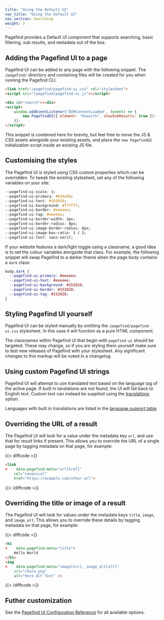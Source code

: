 ```yaml
---
title: "Using the Default UI"
nav_title: "Using the Default UI"
nav_section: Searching
weight: 3
---
```


Pagefind provides a Default UI component that supports searching, basic filtering, sub results, and metadata out of the box.

## Adding the Pagefind UI to a page

Pagefind UI can be added to any page with the following snippet. The `/pagefind/` directory and containing files will be created for you when running the Pagefind CLI.

```html
<link href="/pagefind/pagefind-ui.css" rel="stylesheet">
<script src="/pagefind/pagefind-ui.js"></script>

<div id="search"></div>
<script>
    window.addEventListener('DOMContentLoaded', (event) => {
        new PagefindUI({ element: "#search", showSubResults: true });
    });
</script>
```

This snippet is combined here for brevity, but feel free to move the JS & CSS assets alongside your existing assets, and place the `new PagefindUI` initialization script inside an existing JS file.

## Customising the styles

The Pagefind UI is styled using CSS custom properties which can be overridden. To tweak the existing stylesheet, set any of the following variables on your site:

```css
--pagefind-ui-scale: 1;
--pagefind-ui-primary: #034ad8;
--pagefind-ui-text: #393939;
--pagefind-ui-background: #ffffff;
--pagefind-ui-border: #eeeeee;
--pagefind-ui-tag: #eeeeee;
--pagefind-ui-border-width: 2px;
--pagefind-ui-border-radius: 8px;
--pagefind-ui-image-border-radius: 8px;
--pagefind-ui-image-box-ratio: 3 / 2;
--pagefind-ui-font: sans-serif;
```

If your website features a dark/light toggle using a classname, a good idea is to set the colour variables alongside that class. For example, the following snippet will swap Pagefind to a darker theme when the page body contains a `dark` class:

```css
body.dark {
  --pagefind-ui-primary: #eeeeee;
  --pagefind-ui-text: #eeeeee;
  --pagefind-ui-background: #152028;
  --pagefind-ui-border: #152028;
  --pagefind-ui-tag: #152028;
}
```

## Styling Pagefind UI yourself

Pagefind UI can be styled manually by omitting the `/pagefind/pagefind-ui.css` stylesheet. In this case it will function as a pure HTML component.

The classnames within Pagefind UI that begin with `pagefind-ui` should be targeted. These may change, so if you are styling them yourself make sure to test new releases of Pagefind with your stylesheet. Any significant changes to this markup will be noted in a changelog.

## Using custom Pagefind UI strings

Pagefind UI will attempt to use translated text based on the language tag of the active page. If built in tanslations are not found, the UI will fall back to English text. Custom text can instead be supplied using the [translations](/docs/ui/#translations) option.

Languages with built in translations are listed in the [language support table](/docs/multilingual/#language-support).

## Overriding the URL of a result

The Pagefind UI will look for a value under the metadata key `url`, and use that for result links if present. This allows you to override the URL of a single page by tagging metadata on that page, for example:

{{< diffcode >}}
```html
<link 
+    data-pagefind-meta="url[href]"
    rel="canonical" 
    href="https://example.com/other-url">
```
{{< /diffcode >}}

## Overriding the title or image of a result

The Pagefind UI will look for values under the metadata keys `title`, `image`, and `image_alt`. This allows you to override these details by tagging metadata on that page, for example:

{{< diffcode >}}
```html
<h1
+    data-pagefind-meta="title">
    Hello World
</h1>
<img 
+    data-pagefind-meta="image[src], image_alt[alt]"
    src="/hero.png"
    alt="Hero Alt Text" />
```
{{< /diffcode >}}

## Futher customization

See the [Pagefind UI Configuration Reference](/docs/ui/) for all available options.

